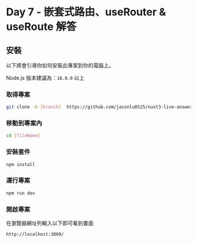 # Day 7 - 嵌套式路由、useRouter & useRoute 解答

## 安裝

以下將會引導你如何安裝此專案到你的電腦上。

Node.js 版本建議為：`18.0.0` 以上

### 取得專案

```bash
git clone -b [branch]  https://github.com/jasonlu0525/nuxt3-live-answer.git [fileName]
```

### 移動到專案內

```bash
cd [fileName]
```

### 安裝套件

```bash
npm install
```

### 運行專案

```bash
npm run dev
```

### 開啟專案

在瀏覽器網址列輸入以下即可看到畫面

```bash
http://localhost:3000/
```
